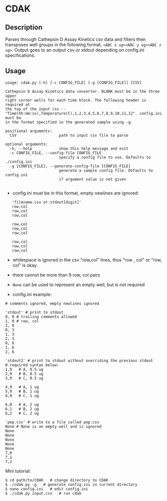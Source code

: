 # CDAK

## Description

Parses through Cathepsin D Assay Kinetics csv data and filters then transposes well groups in the following format, `<ABC x ug><ABC y ug><ABC z ug>`. Output goes to an output csv or stdout depending on config.ini specifications.

## Usage

```
usage: cdak.py [-h] [-c CONFIG_FILE] [-g [CONFIG_FILE]] [CSV]

Cathepsin D Assay Kinetics data converter. BLANK must be in the three upper
right corner wells for each time block. The following header is required at
the top of the input csv --
"Time(hh:mm:ss),Temperature(C),1,2,3,4,5,6,7,8,9,10,11,12". config.ini must be
in the format specified in the generated sample using -g.

positional arguments:
  CSV                   path to input csv file to parse

optional arguments:
  -h, --help            show this help message and exit
  -c CONFIG_FILE, --config-file CONFIG_FILE
                        specify a config file to use. Defaults to ./config.ini
  -g [CONFIG_FILE], --generate-config-file [CONFIG_FILE]
                        generate a sample config file. Defaults to config.ini
                        if argument value is not given


```

- config.ini must be in this format, empty newlines are ignored:

```
   'filename.csv or stdout[digit]'
   row,col
   row,col
   row,col

   row,col
   row,col
   row,col

   row,col
   row,col
   row,col
```

- whitespace is ignored in the csv "row,col" lines, thus "row , col" or "row, col" is okay.

- there cannot be more than 9 row, col pairs

- `None` can be used to represent an empty well, but is not required

- config.ini example:

```
# comments ignored, empty newlines ignored

'stdout' # print to stdout
0, 0 # trailing comments allowed
1, 0 # row, col
2, 0
0, 3
1, 3
2, 3
0, 6
1, 6
2, 6

'stdout2' # print to stdout without overriding the previous stdout
# required syntax below:
1,9   # A, 0.5 ug
2,9   # B, 0.5 ug
3,9   # C, 0.5 ug

4,9   # A, 1 ug
5,9   # B, 1 ug
6,9   # C, 1 ug

6,0   # A, 2 ug
6,1   # B, 2 ug
6,2   # C, 2 ug

'pep.csv' # write to a file called pep.csv
None # None is an empty well and is ignored
None
None
None
None
None
7,0
7,1
7,2
```

Mini tutorial:

```
$ cd path/to/CDAK   # change directory to CDAK
$ ./cdak.py -g   # generate config.ini in current directory
$ nano config.ini   # edit config.ini
$ ./cdak.py input.csv   # run cdak
```
